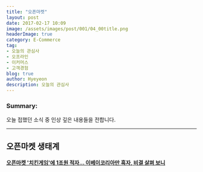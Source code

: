 ```yaml
---
title: "오픈마켓"
layout: post
date: 2017-02-17 10:09
image: /assets/images/post/001/04_00title.png
headerImage: true
category: E-Commerce
tag:
- 오늘의 관심사
- 오프라인
- 이커머스
- 고객경험
blog: true
author: Hyeyeon
description: 오늘의 관심사
---
```


### Summary:

오늘 접했던 소식 중 인상 깊은 내용들을 전합니다.

---

## 오픈마켓 생태계

#### [오픈마켓 '치킨게임'에 1조원 적자… 이베이코리아만 흑자, 비결 살펴 보니](http://www.g-enews.com/ko-kr/news/article/news_all/201702161738102752439_1/article.html)
